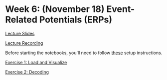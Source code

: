 # Week 6: (November 18) Event-Related Potentials (ERPs)

[Lecture Slides](https://github.com/neurotechuoft/Workshops/blob/master/intermediate_2020_2021/week_6_ERPs/Lecture.pdf)

[Lecture Recording](https://drive.google.com/file/d/1Fvy88RNR_vmLRc2aUMlD6birPy6CO9Cf/view?usp=sharing)

Before starting the notebooks, you'll need to follow [these](https://neurotechx.github.io/eeg-notebooks/getting_started/installation.html#) setup instructions.

[Exercise 1: Load and Visualize](https://github.com/neurotechuoft/Workshops/blob/master/intermediate_2020_2021/week_6_ERPs/N170_load_and_visualize.ipynb)

[Exercise 2: Decoding](https://github.com/neurotechuoft/Workshops/blob/master/intermediate_2020_2021/week_6_ERPs/N170_decoding.ipynb)

